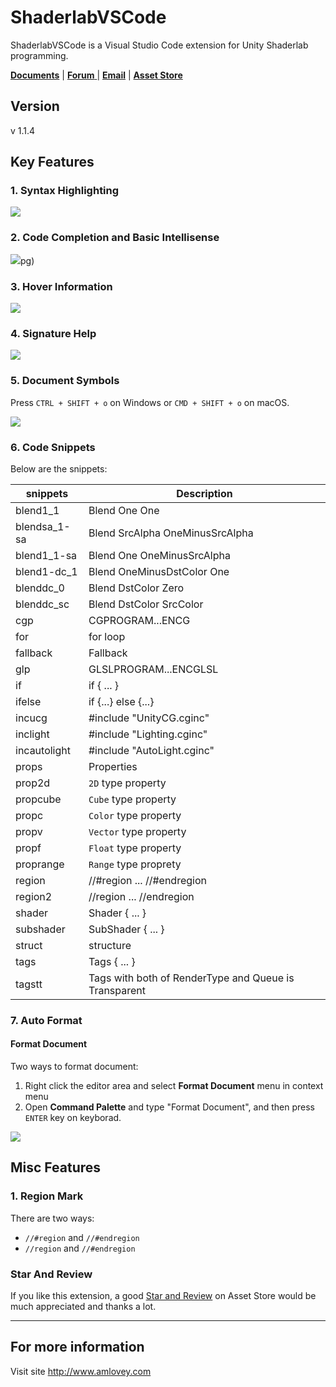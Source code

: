 ShaderlabVSCode 
====

ShaderlabVSCode is a Visual Studio Code extension for Unity Shaderlab programming.

<p>
<a href='http://www.amlovey.com/'><strong>Documents</strong></a> | 
<a href='http://forum.unity3d.com/threads/482058/'><strong>Forum</strong> </a> | 
<a href='mailto:amlovey@qq.com'><strong> Email</strong></a> |
<a href='https://www.assetstore.unity3d.com/#!/content/94653?aid=1011lGoJ'><strong> Asset Store </strong> </a> 
</p>

## Version

v 1.1.4

## Key Features

### 1. Syntax Highlighting

![](https://raw.githubusercontent.com/amloveyweb/amloveyweb.github.io/master/assets/images/shaderlabvscode/highlighting.jpg)

### 2. Code Completion and Basic Intellisense

![](https://raw.githubusercontent.com/amloveyweb/amloveyweb.github.io/master/assets/images/shaderlabvscode/completion.jpg)pg)

### 3. Hover Information

![](https://raw.githubusercontent.com/amloveyweb/amloveyweb.github.io/master/assets/images/shaderlabvscode/hover.jpg)

### 4. Signature Help

![](https://raw.githubusercontent.com/amloveyweb/amloveyweb.github.io/master/assets/images/shaderlabvscode/signature.jpg)

### 5. Document Symbols

Press `CTRL + SHIFT + o` on Windows or `CMD + SHIFT + o` on macOS.

![](https://raw.githubusercontent.com/amloveyweb/amloveyweb.github.io/master/assets/images/shaderlabvscode/symbol-provider.jpg)

### 6. Code Snippets


Below are the snippets:

snippets | Description
-- | --
blend1_1 | Blend One One
blendsa_1-sa | Blend SrcAlpha OneMinusSrcAlpha
blend1_1-sa | Blend One OneMinusSrcAlpha
blend1-dc_1 | Blend OneMinusDstColor One
blenddc_0 | Blend DstColor Zero
blenddc_sc | Blend DstColor SrcColor
cgp | CGPROGRAM...ENCG
for | for loop
fallback | Fallback
glp | GLSLPROGRAM...ENCGLSL
if | if { ... }
ifelse | if {...} else {...}
incucg | #include "UnityCG.cginc"
inclight | #include "Lighting.cginc" 
incautolight | #include "AutoLight.cginc" 
props | Properties
prop2d | `2D` type property
propcube | `Cube` type property
propc | `Color` type property
propv | `Vector` type property
propf | `Float` type property
proprange | `Range` type proprety
region | //#region ... //#endregion
region2 | //region ... //endregion
shader | Shader { ... }
subshader | SubShader { ... }
struct | structure
tags | Tags { ... }
tagstt | Tags with both of RenderType and Queue is Transparent

### 7. Auto Format

#### Format Document

Two ways to format document:

1. Right click the editor area and select __Format Document__ menu in context menu  
2. Open __Command Palette__ and type "Format Document", and then press `ENTER` key on keyborad.

![](https://raw.githubusercontent.com/amloveyweb/amloveyweb.github.io/master/assets/images/shaderlabvscode/formatdocument.gif)

## Misc Features

### 1. Region Mark

There are two ways:

- `//#region` and `//#endregion`
- `//region` and `//#endregion`

### Star And Review
If you like this extension, a good [Star and Review](https://www.assetstore.unity3d.com/en/#!/account/downloads/search=ShaderlabVSCode) on Asset Store would be much appreciated and thanks a lot.

------
## For more information

Visit site <http://www.amlovey.com>